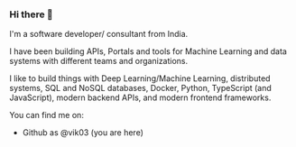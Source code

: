 ### Hi there 👋

<!--
**vik03/vik03** is a ✨ _special_ ✨ repository because its `README.md` (this file) appears on your GitHub profile.

Here are some ideas to get you started:

- 🔭 I’m currently working on ...
- 🌱 I’m currently learning ...
- 👯 I’m looking to collaborate on ...
- 🤔 I’m looking for help with ...
- 💬 Ask me about ...
- 📫 How to reach me: ...
- 😄 Pronouns: ...
- ⚡ Fun fact: ...
-->

I'm a software developer/ consultant from India.

I have been building APIs, Portals and tools for Machine Learning and data systems with different teams and organizations.

I like to build things with Deep Learning/Machine Learning, distributed systems, SQL and NoSQL databases, Docker, Python, TypeScript (and JavaScript), modern backend APIs, and modern frontend frameworks.

You can find me on:
<ul>
  <li>Github as @vik03 (you are here)</li>
 </ul>
